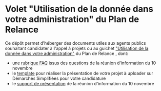 # Volet "Utilisation de la donnée dans votre administration" du Plan de Relance 


Ce dépôt permet d'héberger des documents utiles aux agents publics souhaitant candidater à l'appel à projets ou au guichet ["Utilisation de la donnée dans votre administration"](https://france-relance.transformation.gouv.fr/96c0-developper-lutilisation-de-la-donnee-dans-vot) du Plan de Relance , dont: 
- une [rubrique FAQ](./FAQ.md) issus des questions de la réunion d'information du 10 novembre
- le [template](./documents/2020_11_10_reunion_info_plan_relance.pdf) pour réaliser la présentation de votre projet à uploader sur Démarches Simplifiées pour votre candidature
- le [support de présentation](./documents/support_candidature_AAP_Data.pptx) de la réunion d'information du 10 novembre
